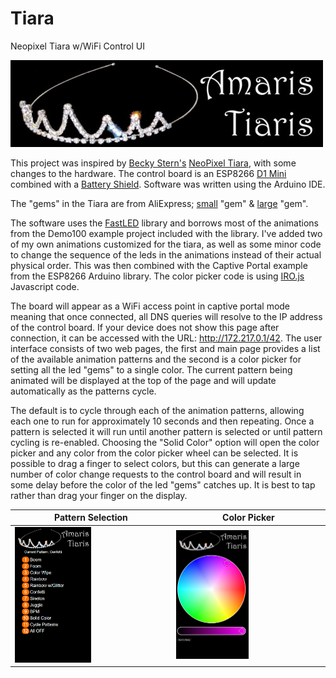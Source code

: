 # Tiara
Neopixel Tiara w/WiFi Control UI

<img src="TiaraCaptivePortal/data/TiaraBanner-sm.jpg">

This project was inspired by [Becky Stern's](https://beckystern.com/) [NeoPixel Tiara](https://learn.adafruit.com/neopixel-tiara), with some changes to the hardware.
The control board is an ESP8266 [D1 Mini](https://www.wemos.cc/en/latest/d1/d1_mini.html) combined with a [Battery Shield](https://www.wemos.cc/en/latest/d1_mini_shield/battery.html).  Software was written using the Arduino IDE.

The "gems" in the Tiara are from AliExpress; [small](https://www.aliexpress.com/item/33026835790.html) "gem" & [large](https://www.aliexpress.com/item/32835427711.html) "gem".

The software uses the [FastLED](https://github.com/FastLED/FastLED) library and borrows most of the animations from the Demo100 example project included with the library.
I've added two of my own animations customized for the tiara, as well as some minor code to change the sequence of the leds in the animations instead of their actual physical order.  This was then combined with the Captive Portal example from the ESP8266 Arduino library.  The color picker code is using [IRO.js](https://iro.js.org) Javascript code.

The board will appear as a WiFi access point in captive portal mode meaning that once connected, all DNS queries will resolve to the IP address of the control board. If your device does not show this page after connection, it can be accessed with the URL: http://172.217.0.1/42.  The user interface consists of two web pages, the first and main page provides a list of the available animation patterns and the second is a color picker for setting all the led "gems" to a single color.  The current pattern being animated will be displayed at the top of the page and will update automatically as the patterns cycle.

The default is to cycle through each of the animation patterns, allowing each one to run for approximately 10 seconds and then repeating.  Once a pattern is selected it will run until another pattern is selected or until pattern cycling is re-enabled.  Choosing the "Solid Color" option will open the color picker and any color from the color picker wheel can be selected.  It is possible to drag a finger to select colors, but this can generate a large number of color change requests to the control board and will result in some delay before the color of the led "gems" catches up.  It is best to tap rather than drag your finger on the display.

Pattern Selection | Color Picker
---|---
<img src="images/PatternSelect.png" width="50%"> | <img src="images/ColorPicker.png" width="50%">
